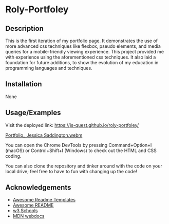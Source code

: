 # Roly-Portfoley

## Description
This is the first iteration of my portfolio page. It demonstrates the use of more advanced css techniques like flexbox, pseudo elements, and media queries for a mobile-friendly viewing experience. This project provided me with experience using the aforementioned css techniques.  It also laid a foundation for future additions, to show the evolution of my education in programming languages and techniques.

## Installation

None

## Usage/Examples

Visit the deployed link: https://js-quest.github.io/roly-portfoley/

[Portfolio_ Jessica Saddington.webm](https://user-images.githubusercontent.com/128349503/229683958-78c56f23-5d75-48e8-8221-48bb134ea737.webm)

You can open the Chrome DevTools by pressing Command+Option+I (macOS) or Control+Shift+I (Windows) to check out the HTML and CSS coding.

You can also clone the repository and tinker around with the code on your local drive; feel free to have to fun with changing up the code!

## Acknowledgements

 - [Awesome Readme Templates](https://awesomeopensource.com/project/elangosundar/awesome-README-templates)
 - [Awesome README](https://github.com/matiassingers/awesome-readme)
 - [w3 Schools](https://www.w3schools.com/css/default.asp)
 - [MDN webdocs](https://developer.mozilla.org/en-US/docs/Learn/CSS/CSS_layout/Flexbox)
